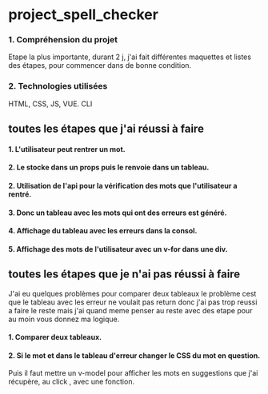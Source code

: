# project_spell_checker

### 1. Compréhension du projet

Etape la plus importante, durant 2 j, j'ai fait différentes maquettes et listes des étapes, pour commencer dans de bonne condition.

### 2. Technologies utilisées

HTML, CSS, JS, VUE. CLI

## toutes les étapes que j'ai réussi à faire

#### 1. L'utilisateur peut rentrer un mot.
#### 2. Le stocke dans un props puis le renvoie dans un tableau.
#### 2. Utilisation de l'api pour la vérification des mots que l'utilisateur a rentré.
#### 3. Donc un tableau avec les mots qui ont des erreurs est généré.
#### 4. Affichage du tableau avec les erreurs dans la consol.
#### 5. Affichage des mots de l'utilisateur avec un v-for dans une div.

## toutes les étapes que je n'ai pas réussi à faire

J'ai eu quelques problèmes pour comparer deux tableaux le problème cest que le tableau avec les erreur ne voulait pas return donc j'ai pas trop reussi a faire le reste mais j'ai quand meme penser au reste avec des etape pour au moin vous donnez ma logique.
#### 1. Comparer deux tableaux.
#### 2. Si le mot et dans le tableau d'erreur changer le CSS du mot en question.
Puis il faut mettre un v-model pour afficher les mots en suggestions que j'ai récupère, au click
, avec une fonction.







